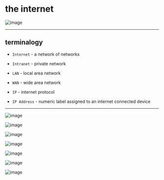 # the internet


![image](https://github.com/saidali-ibn-zafar/Full-Stack-for-Front-Engineers-v3/assets/120341849/d221eff0-6926-4d48-8141-00e407aeda89)

- - - - - 

## terminalogy 

- `Internet` - a network of networks

- `Intranet` - private network

- `LAN` - local area network

- `WAN` - wide area network

- `IP` - internet protocol

- `IP Address` - numeric label assigned to an internet connected device


- - - - - 

![image](https://github.com/saidali-ibn-zafar/Full-Stack-for-Front-Engineers-v3/assets/120341849/1c976342-7346-4bac-bb27-9b32c67bc091)

![image](https://github.com/saidali-ibn-zafar/Full-Stack-for-Front-Engineers-v3/assets/120341849/f5b6a7db-c84a-4d9b-8219-f55f7f4fb662)

![image](https://github.com/saidali-ibn-zafar/Full-Stack-for-Front-Engineers-v3/assets/120341849/6da22c4e-b6c5-4841-8b8b-79d903110449)

![image](https://github.com/saidali-ibn-zafar/Full-Stack-for-Front-Engineers-v3/assets/120341849/ddcaa147-fdcc-4c54-be78-f9cf92565340)

![image](https://github.com/saidali-ibn-zafar/Full-Stack-for-Front-Engineers-v3/assets/120341849/94cf77c4-287e-4ffd-89eb-f588b69a5aae)

![image](https://github.com/saidali-ibn-zafar/Full-Stack-for-Front-Engineers-v3/assets/120341849/c1d1a512-c9fd-47e9-99c7-de5f11caa767)

![image](https://github.com/saidali-ibn-zafar/Full-Stack-for-Front-Engineers-v3/assets/120341849/0f322c68-614e-4772-b1c1-6b23c6de0efe)


